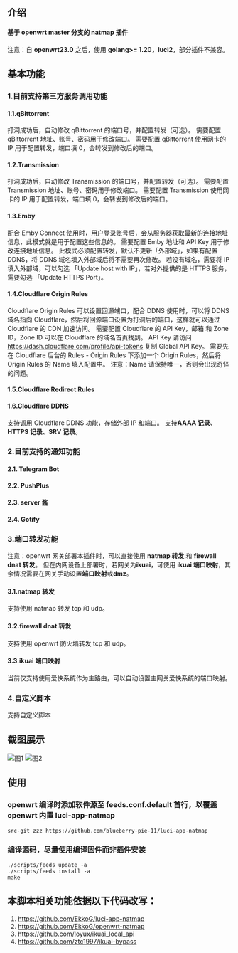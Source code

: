 ## 介绍

#### 基于 openwrt master 分支的 natmap 插件

注意：自 **openwrt23.0** 之后，使用 **golang>= 1.20，luci2**，部分插件不兼容。

## 基本功能

### 1.目前支持第三方服务调用功能

#### 1.1.qBittorrent

打洞成功后，自动修改 qBittorrent 的端口号，并配置转发（可选）。
需要配置 qBittorrent 地址、账号、密码用于修改端口。
需要配置 qBittorrent 使用网卡的 IP 用于配置转发，端口填 0，会转发到修改后的端口。

#### 1.2.Transmission

打洞成功后，自动修改 Transmission 的端口号，并配置转发（可选）。
需要配置 Transmission 地址、账号、密码用于修改端口。
需要配置 Transmission 使用网卡的 IP 用于配置转发，端口填 0，会转发到修改后的端口。

#### 1.3.Emby

配合 Emby Connect 使用时，用户登录账号后，会从服务器获取最新的连接地址信息，此模式就是用于配置这些信息的。
需要配置 Emby 地址和 API Key 用于修改连接地址信息。
此模式必须配置转发，默认不更新「外部域」，如果有配置 DDNS，将 DDNS 域名填入外部域后将不需要再次修改。
若没有域名，需要将 IP 填入外部域，可以勾选 「Update host with IP」，若对外提供的是 HTTPS 服务，需要勾选 「Update HTTPS Port」。

#### 1.4.Cloudflare Origin Rules

Cloudflare Origin Rules 可以设置回源端口，配合 DDNS 使用时，可以将 DDNS 域名指向 Cloudflare，然后将回源端口设置为打洞后的端口，这样就可以通过 Cloudflare 的 CDN 加速访问。
需要配置 Cloudflare 的 API Key，邮箱 和 Zone ID，Zone ID 可以在 Cloudflare 的域名首页找到。
API Key 请访问 https://dash.cloudflare.com/profile/api-tokens 复制 Global API Key。
需要先在 Cloudflare 后台的 Rules - Origin Rules 下添加一个 Origin Rules，然后将 Origin Rules 的 Name 填入配置中。
注意：Name 请保持唯一，否则会出现奇怪的问题。

#### 1.5.Cloudflare Redirect Rules

#### 1.6.Cloudflare DDNS

支持调用 Cloudflare DDNS 功能，存储外部 IP 和端口。
支持**AAAA 记录**、**HTTPS 记录**、**SRV 记录**。

### 2.目前支持的通知功能

#### 2.1. Telegram Bot

#### 2.2. PushPlus

#### 2.3. server 酱

#### 2.4. Gotify

### 3.端口转发功能

注意：openwrt 网关部署本插件时，可以直接使用 **natmap 转发** 和 **firewall dnat 转发**。 但在内网设备上部署时，若网关为**ikuai**，可使用 **ikuai 端口映射**，其余情况需要在网关手动设置**端口映射**或**dmz**。

#### 3.1.natmap 转发

支持使用 natmap 转发 tcp 和 udp。

#### 3.2.firewall dnat 转发

支持使用 openwrt 防火墙转发 tcp 和 udp。

#### 3.3.ikuai 端口映射

当前仅支持使用爱快系统作为主路由，可以自动设置主网关爱快系统的端口映射。

### 4.自定义脚本

支持自定义脚本

## 截图展示

![图1](./.img/natmap-1.png)
![图2](./.img/natmap-2.png)

## 使用

### openwrt 编译时添加软件源至 feeds.conf.default 首行，以覆盖 openwrt 内置 luci-app-natmap

```
src-git zzz https://github.com/blueberry-pie-11/luci-app-natmap
```

### 编译源码，尽量使用编译固件而非插件安装

```
./scripts/feeds update -a
./scripts/feeds install -a
make
```

## 本脚本相关功能依据以下代码改写：

1.  https://github.com/EkkoG/luci-app-natmap
2.  https://github.com/EkkoG/openwrt-natmap
3.  https://github.com/loyux/ikuai_local_api
4.  https://github.com/ztc1997/ikuai-bypass
